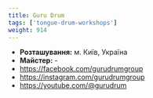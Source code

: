 ```yaml
---
title: Guru Drum
tags: ['tongue-drum-workshops']
weight: 914
---
```


- **Розташування:** м. Київ, Україна
- **Майстер:** -
- https://facebook.com/gurudrumgroup
- https://instagram.com/gurudrumgroup
- https://youtube.com/@gurudrum
